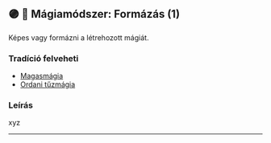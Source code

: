 ## 🟣 💫 Mágiamódszer: Formázás (1)

Képes vagy formázni a létrehozott mágiát.

### Tradíció felveheti

- [Magasmágia](../051_01_magasmagia.md)
- [Ordani tűzmágia](../051_03_ordani_tuzmagia.md)

### Leírás

xyz

---
